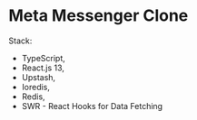 # Meta Messenger Clone

Stack:

- TypeScript,
- React.js 13,
- Upstash,
- Ioredis,
- Redis,
- SWR - React Hooks for Data Fetching
